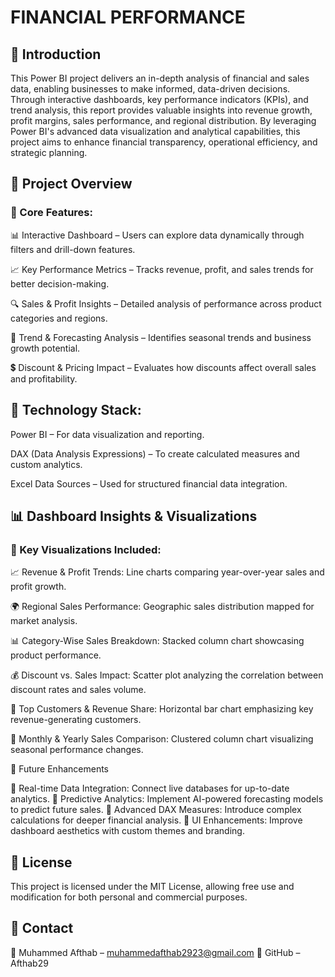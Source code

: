 # FINANCIAL PERFORMANCE

## 🚀 Introduction

This Power BI project delivers an in-depth analysis of financial and sales data, enabling businesses to make informed, data-driven decisions. Through interactive dashboards, key performance indicators (KPIs), and trend analysis, this report provides valuable insights into revenue growth, profit margins, sales performance, and regional distribution. By leveraging Power BI's advanced data visualization and analytical capabilities, this project aims to enhance financial transparency, operational efficiency, and strategic planning.

## 📂 Project Overview

### 🔹 Core Features:

📊 Interactive Dashboard – Users can explore data dynamically through filters and drill-down features.

📈 Key Performance Metrics – Tracks revenue, profit, and sales trends for better decision-making.

🔍 Sales & Profit Insights – Detailed analysis of performance across product categories and regions.

📆 Trend & Forecasting Analysis – Identifies seasonal trends and business growth potential.

💲 Discount & Pricing Impact – Evaluates how discounts affect overall sales and profitability.

## 🔹 Technology Stack:

Power BI – For data visualization and reporting.

DAX (Data Analysis Expressions) – To create calculated measures and custom analytics.

Excel Data Sources – Used for structured financial data integration.

## 📊 Dashboard Insights & Visualizations

### 📌 Key Visualizations Included:

📈 Revenue & Profit Trends: Line charts comparing year-over-year sales and profit growth.

🌍 Regional Sales Performance: Geographic sales distribution mapped for market analysis.

📊 Category-Wise Sales Breakdown: Stacked column chart showcasing product performance.

💰 Discount vs. Sales Impact: Scatter plot analyzing the correlation between discount rates and sales volume.

📌 Top Customers & Revenue Share: Horizontal bar chart emphasizing key revenue-generating customers.

🔄 Monthly & Yearly Sales Comparison: Clustered column chart visualizing seasonal performance changes.

🔄 Future Enhancements

📌 Real-time Data Integration: Connect live databases for up-to-date analytics.
📌 Predictive Analytics: Implement AI-powered forecasting models to predict future sales.
📌 Advanced DAX Measures: Introduce complex calculations for deeper financial analysis.
📌 UI Enhancements: Improve dashboard aesthetics with custom themes and branding.

## 📜 License

This project is licensed under the MIT License, allowing free use and modification for both personal and commercial purposes.

## 📩 Contact

📧 Muhammed Afthab – muhammedafthab2923@gmail.com
🔗 GitHub – Afthab29
